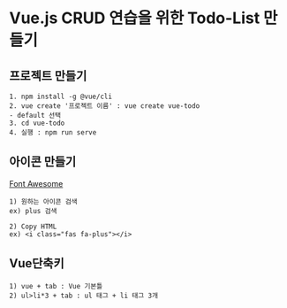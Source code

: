 ﻿# Vue.js CRUD 연습을 위한 Todo-List 만들기

## 프로젝트 만들기
```
1. npm install -g @vue/cli
2. vue create '프로젝트 이름' : vue create vue-todo 
- default 선택
3. cd vue-todo
4. 실행 : npm run serve
```

## 아이콘 만들기
[Font Awesome](https://fontawesome.com/icons?d=gallery)
```
1) 원하는 아이콘 검색
ex) plus 검색

2) Copy HTML 
ex) <i class="fas fa-plus"></i>
```
## Vue단축키
```
1) vue + tab : Vue 기본틀
2) ul>li*3 + tab : ul 태그 + li 태그 3개
```
